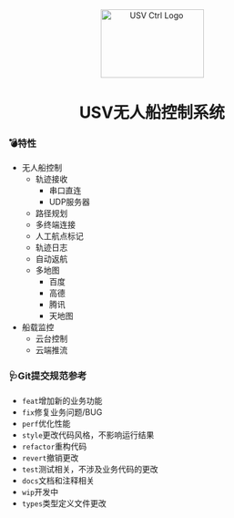 <div align="center">
  <img alt="USV Ctrl Logo" width="181" height="120" src="https://s2.loli.net/2023/01/01/QqlxOoVwS9gjrLy.jpg" />
  <h1>USV无人船控制系统</h1>
</div>

### 💣特性

- 无人船控制
  - 轨迹接收
    - 串口直连
    - UDP服务器
  - 路径规划
  - 多终端连接
  - 人工航点标记
  - 轨迹日志
  - 自动返航
  - 多地图
    - 百度
    - 高德
    - 腾讯
    - 天地图
- 船载监控
  - 云台控制
  - 云端推流

### 🩺Git提交规范参考

- `feat`增加新的业务功能
- `fix`修复业务问题/BUG
- `perf`优化性能
- `style`更改代码风格，不影响运行结果
- `refactor`重构代码
- `revert`撤销更改
- `test`测试相关，不涉及业务代码的更改
- `docs`文档和注释相关
- `wip`开发中
- `types`类型定义文件更改